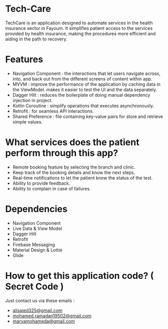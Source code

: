 # Tech-Care
TechCare is an application designed to automate services in the health insurance sector in Fayoum. It simplifies patient access to the services provided by health insurance, making the procedures more efficient and aiding in the path to recovery.

# Features
  * Navigation Component : the interactions that let users navigate across, into, and back out from the different screens of content within app.
  * MVVM : improve the performance of the application by caching data in the ViewModel. makes it easier to test the UI and the data separately.
  * Dagger Hilt : reduces the boilerplate of doing manual dependency injection in project.
  * Kotlin Coroutine : simplify operations that executes asynchronously.
  * Retrofit : for seamless API interactions.
  * Shared Preference : file containing key-value pairs for store and retrieve simple values.

# What services does the patient perform through this app?
  * Remote booking feature by selecting the branch and clinic.
  * Keep track of the booking details and know the next steps.
  * Real-time notifications to let the patient know the status of the test.
  * Ability to provide feedback.
  * Ability to complain in case of failures.

# Dependencies
  * Navigation Component
  * Live Data & View Model
  * Dagger Hilt
  * Retrofit
  * Firebase Messaging
  * Material Design & Lottie
  * Glide

# How to get this application code? ( Secret Code )
  Just contact us via these emails :
   * alisaied325@gmail.com
   * mohamed.ramadan19502@gmail.com
   * maryamohameda@gmail.com
